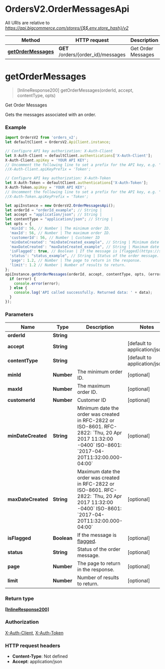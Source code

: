 # OrdersV2.OrderMessagesApi

All URIs are relative to *https://api.bigcommerce.com/stores/{$$.env.store_hash}/v2*

Method | HTTP request | Description
------------- | ------------- | -------------
[**getOrderMessages**](OrderMessagesApi.md#getOrderMessages) | **GET** /orders/{order_id}/messages | Get Order Messages

<a name="getOrderMessages"></a>
# **getOrderMessages**
> [InlineResponse200] getOrderMessages(orderId, accept, contentType, opts)

Get Order Messages

Gets the messages associated with an order.

### Example
```javascript
import OrdersV2 from 'orders_v2';
let defaultClient = OrdersV2.ApiClient.instance;

// Configure API key authorization: X-Auth-Client
let X-Auth-Client = defaultClient.authentications['X-Auth-Client'];
X-Auth-Client.apiKey = 'YOUR API KEY';
// Uncomment the following line to set a prefix for the API key, e.g. "Token" (defaults to null)
//X-Auth-Client.apiKeyPrefix = 'Token';

// Configure API key authorization: X-Auth-Token
let X-Auth-Token = defaultClient.authentications['X-Auth-Token'];
X-Auth-Token.apiKey = 'YOUR API KEY';
// Uncomment the following line to set a prefix for the API key, e.g. "Token" (defaults to null)
//X-Auth-Token.apiKeyPrefix = 'Token';

let apiInstance = new OrdersV2.OrderMessagesApi();
let orderId = "orderId_example"; // String | 
let accept = "application/json"; // String | 
let contentType = "application/json"; // String | 
let opts = { 
  'minId': 56, // Number | The minimum order ID.
  'maxId': 56, // Number | The maximum order ID.
  'customerId': 56, // Number | Customer ID
  'minDateCreated': "minDateCreated_example", // String | Minimum date the order was created in RFC-2822 or ISO-8601.  RFC-2822: `Thu, 20 Apr 2017 11:32:00 -0400`  ISO-8601: `2017-04-20T11:32:00.000-04:00`
  'maxDateCreated': "maxDateCreated_example", // String | Maximum date the order was created in RFC-2822 or ISO-8601.  RFC-2822: `Thu, 20 Apr 2017 11:32:00 -0400`  ISO-8601: `2017-04-20T11:32:00.000-04:00`
  'isFlagged': true, // Boolean | If the message is [flagged](https://support.bigcommerce.com/s/article/Communicating-with-Customers#Messages).
  'status': "status_example", // String | Status of the order message.
  'page': 1.2, // Number | The page to return in the response.
  'limit': 1.2 // Number | Number of results to return.
};
apiInstance.getOrderMessages(orderId, accept, contentType, opts, (error, data, response) => {
  if (error) {
    console.error(error);
  } else {
    console.log('API called successfully. Returned data: ' + data);
  }
});
```

### Parameters

Name | Type | Description  | Notes
------------- | ------------- | ------------- | -------------
 **orderId** | **String**|  | 
 **accept** | **String**|  | [default to application/json]
 **contentType** | **String**|  | [default to application/json]
 **minId** | **Number**| The minimum order ID. | [optional] 
 **maxId** | **Number**| The maximum order ID. | [optional] 
 **customerId** | **Number**| Customer ID | [optional] 
 **minDateCreated** | **String**| Minimum date the order was created in RFC-2822 or ISO-8601.  RFC-2822: &#x60;Thu, 20 Apr 2017 11:32:00 -0400&#x60;  ISO-8601: &#x60;2017-04-20T11:32:00.000-04:00&#x60; | [optional] 
 **maxDateCreated** | **String**| Maximum date the order was created in RFC-2822 or ISO-8601.  RFC-2822: &#x60;Thu, 20 Apr 2017 11:32:00 -0400&#x60;  ISO-8601: &#x60;2017-04-20T11:32:00.000-04:00&#x60; | [optional] 
 **isFlagged** | **Boolean**| If the message is [flagged](https://support.bigcommerce.com/s/article/Communicating-with-Customers#Messages). | [optional] 
 **status** | **String**| Status of the order message. | [optional] 
 **page** | **Number**| The page to return in the response. | [optional] 
 **limit** | **Number**| Number of results to return. | [optional] 

### Return type

[**[InlineResponse200]**](InlineResponse200.md)

### Authorization

[X-Auth-Client](../README.md#X-Auth-Client), [X-Auth-Token](../README.md#X-Auth-Token)

### HTTP request headers

 - **Content-Type**: Not defined
 - **Accept**: application/json

